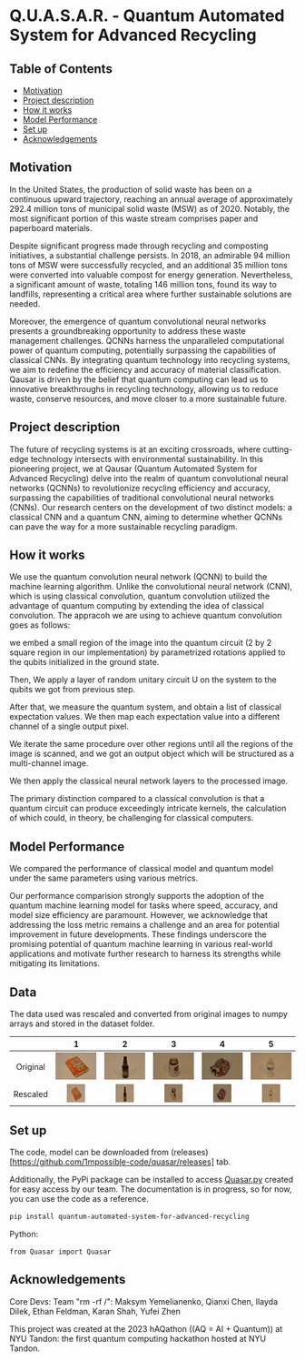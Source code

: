 # Q.U.A.S.A.R. - Quantum Automated System for Advanced Recycling

## Table of Contents

-   [Motivation](#Motivation)
-   [Project description](#Porject-description)
-   [How it works](#How-it-works)
-   [Model Performance](#Model-Performance)
-   [Set up](#Set-up)
-   [Acknowledgements](#Acknowledgements)

## Motivation

In the United States, the production of solid waste has been on a continuous upward trajectory, reaching an annual average of approximately 292.4 million tons of municipal solid waste (MSW) as of 2020. Notably, the most significant portion of this waste stream comprises paper and paperboard materials.

Despite significant progress made through recycling and composting initiatives, a substantial challenge persists. In 2018, an admirable 94 million tons of MSW were successfully recycled, and an additional 35 million tons were converted into valuable compost for energy generation. Nevertheless, a significant amount of waste, totaling 146 million tons, found its way to landfills, representing a critical area where further sustainable solutions are needed.

Moreover, the emergence of quantum convolutional neural networks presents a groundbreaking opportunity to address these waste management challenges. QCNNs harness the unparalleled computational power of quantum computing, potentially surpassing the capabilities of classical CNNs. By integrating quantum technology into recycling systems, we aim to redefine the efficiency and accuracy of material classification. Qausar is driven by the belief that quantum computing can lead us to innovative breakthroughs in recycling technology, allowing us to reduce waste, conserve resources, and move closer to a more sustainable future.

## Project description

The future of recycling systems is at an exciting crossroads, where cutting-edge technology intersects with environmental sustainability. In this pioneering project, we at Qausar (Quantum Automated System for Advanced Recycling) delve into the realm of quantum convolutional neural networks (QCNNs) to revolutionize recycling efficiency and accuracy, surpassing the capabilities of traditional convolutional neural networks (CNNs). Our research centers on the development of two distinct models: a classical CNN and a quantum CNN, aiming to determine whether QCNNs can pave the way for a more sustainable recycling paradigm.

## How it works

We use the quantum convolution neural network (QCNN) to build the machine learning algorithm. Unlike the convolutional neural network (CNN), which is using classical convolution, quantum convolution utilized the advantage of quantum computing by extending the idea of classical convolution. The appracoh we are using to achieve quantum convolution goes as follows:

we embed a small region of the image into the quantum circuit (2 by 2 square region in our implementation) by parametrized rotations applied to the qubits initialized in the ground state.

Then, We apply a layer of random unitary circuit U on the system to the qubits we got from previous step.

After that, we measure the quantum system, and obtain a list of classical expectation values. We then map each expectation value into a different channel of a single output pixel.

We iterate the same procedure over other regions until all the regions of the image is scanned, and we got an output object which will be structured as a multi-channel image.

We then apply the classical neural network layers to the processed image.

The primary distinction compared to a classical convolution is that a quantum circuit can produce exceedingly intricate kernels, the calculation of which could, in theory, be challenging for classical computers.

## Model Performance

We compared the performance of classical model and quantum model under the same parameters using various metrics.

Our performance comparision strongly supports the adoption of the quantum machine learning model for tasks where speed, accuracy, and model size efficiency are paramount. However, we acknowledge that addressing the loss metric remains a challenge and an area for potential improvement in future developments. These findings underscore the promising potential of quantum machine learning in various real-world applications and motivate further research to harness its strengths while mitigating its limitations.

## Data

The data used was rescaled and converted from original images to numpy arrays and stored in the dataset folder.

|          | 1                                                 | 2                                                 | 3                                                 | 4                                                 | 5                                                 |
|:--------:|:-------------------------------------------------:|:-------------------------------------------------:|:-------------------------------------------------:|:-------------------------------------------------:|:-------------------------------------------------:|
| Original | ![](./app/src/notebooks/dataset/original/1.jpg)   | ![](./app/src/notebooks/dataset/original/2.jpg)   | ![](./app/src/notebooks/dataset/original/3.jpg)   | ![](./app/src/notebooks/dataset/original/4.jpg)   | ![](./app/src/notebooks/dataset/original/5.jpg)   |
| Rescaled | ![](./app/src/notebooks/dataset/rescaled/1.jpg)   | ![](./app/src/notebooks/dataset/rescaled/2.jpg)   | ![](./app/src/notebooks/dataset/rescaled/3.jpg)   | ![](./app/src/notebooks/dataset/rescaled/4.jpg)   | ![](./app/src/notebooks/dataset/rescaled/5.jpg)   |




## Set up

The code, model can be downloaded from (releases)[https://github.com/1mpossible-code/quasar/releases] tab.

Additionally, the PyPi package can be installed to access [Quasar.py](https://github.com/1mpossible-code/quasar/blob/5c6b9ff9319ddaac8e55c204b1a1543f66a62666/app/src/Quasar.py) created for easy access by our team.
The documentation is in progress, so for now, you can use the code as a reference.

```bash
pip install quantum-automated-system-for-advanced-recycling
```

Python:

```python3
from Quasar import Quasar
```

## Acknowledgements

Core Devs: Team "rm -rf /": Maksym Yemelianenko, Qianxi Chen, Ilayda Dilek, Ethan Feldman, Karan Shah, Yufei Zhen

This project was created at the 2023 hAQathon ((AQ = AI + Quantum)) at NYU Tandon: the first quantum computing hackathon hosted at NYU Tandon.
